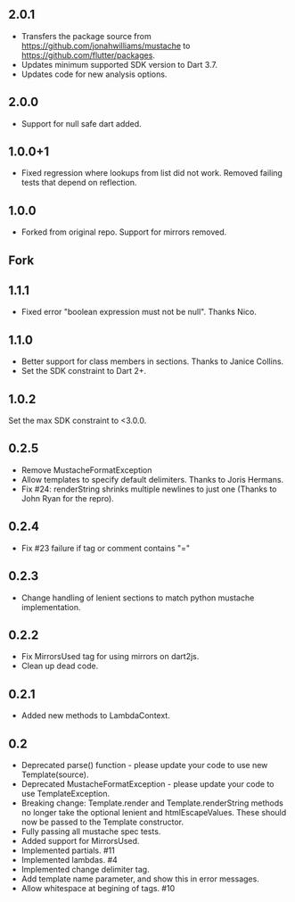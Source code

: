 ## 2.0.1

* Transfers the package source from https://github.com/jonahwilliams/mustache
  to https://github.com/flutter/packages.
* Updates minimum supported SDK version to Dart 3.7.
* Updates code for new analysis options.

## 2.0.0

* Support for null safe dart added.

## 1.0.0+1

* Fixed regression where lookups from list did not work. Removed failing tests
  that depend on reflection.

## 1.0.0

* Forked from original repo. Support for mirrors removed.

## Fork

## 1.1.1

* Fixed error "boolean expression must not be null". Thanks Nico.

## 1.1.0

* Better support for class members in sections. Thanks to Janice Collins.
* Set the SDK constraint to Dart 2+.

## 1.0.2
  Set the max SDK constraint to <3.0.0.

## 0.2.5

* Remove MustacheFormatException
* Allow templates to specify default delimiters. Thanks to Joris Hermans.
* Fix #24: renderString shrinks multiple newlines to just one (Thanks to John Ryan for the repro).

## 0.2.4

* Fix #23 failure if tag or comment contains "="

## 0.2.3

* Change handling of lenient sections to match python mustache implementation.

## 0.2.2

* Fix MirrorsUsed tag for using mirrors on dart2js.
* Clean up dead code.

## 0.2.1

* Added new methods to LambdaContext.

## 0.2

* Deprecated parse() function - please update your code to use new Template(source).
* Deprecated MustacheFormatException - please update your code to use TemplateException.
* Breaking change: Template.render and Template.renderString methods no longer
  take the optional lenient and htmlEscapeValues. These should now be passed to
  the Template constructor.
* Fully passing all mustache spec tests.
* Added support for MirrorsUsed.
* Implemented partials. #11
* Implemented lambdas. #4
* Implemented change delimiter tag.
* Add template name parameter, and show this in error messages.
* Allow whitespace at begining of tags. #10
